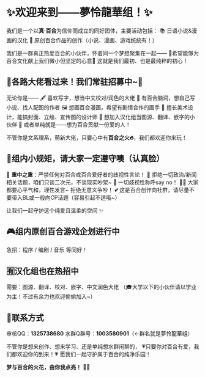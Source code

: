 # ✨欢迎来到——夢怜龍華组！✨

我们是一个以**真·百合**为信仰而成立的同好团体，主要活动包括：
📚 日语小说&漫画的汉化
🎨 原创百合作品的创作（小说、漫画、游戏统统有！）

我们是一群真正热爱百合的小伙伴，怀着同一个梦想聚集在一起——
🌸希望能够为百合文化献上我们微小但坚定的心意🌸
这就是我们最初、也是最纯粹的初心！

## 🌟各路大佬看过来！我们常驻招募中~🌟

无论你是——
🖋️ 喜欢写字，想当中文校对/润色的大佬
📖 有百合脑洞，想自己写小说、找人配图的作者
🖼️ 想画百合漫画，希望有剧情合作的画手
🎨 擅长美术设计，能搞封面、立绘、宣传图的设计师
🧩 想加入汉化组当图源、翻译、嵌字的小伙伴
🌈 或者单纯就是——想为百合贡献一份爱的人！

不管你是文系理系，萌新大佬，只要心中有**百合之火🔥**，我们都欢迎你来玩！

## 🛑组内小规矩，请大家一定遵守噢（认真脸）

🚫 **重中之重**：严禁任何对百合或百合爱好者的歧视性言论！
📰 拒绝一切政治/新闻相关话题，咱们只谈二次元，不谈现实吵架~
🚫 一切歧视性称呼say no！
🧘‍♀️ 大家都要心平气和，理性发言~ 拒绝无意义争吵！
💕 这是百合创作向社群，请尽量不要带入BL或一般向CP话题（容易引起不适哦~）

让我们一起守护这个纯爱且温柔的空间 ✨

## 🎮组内原创百合游戏企划进行中

急招：程序 / 编剧 / 音乐 等同好！

## 🈶汉化组也在热招中

需要：图源、翻译、校对、嵌字、中文润色大佬
（🎓大学以下的小伙伴请以学业为主！不过有余力也欢迎偷偷加入~）

## 📮联系方式

审核QQ：**1325738680**
水群Q群号：**1003580901**（←群名就是夢怜龍華组）

不管你是想来创作、想来学习、还是单纯想水群闲聊的，
💗只要你对百合有爱，我们都欢迎你的到来！💗
愿我们一起守护属于百合的纯净乐园！

**梦与百合的火花，由你我点亮！** 🌙🌸

